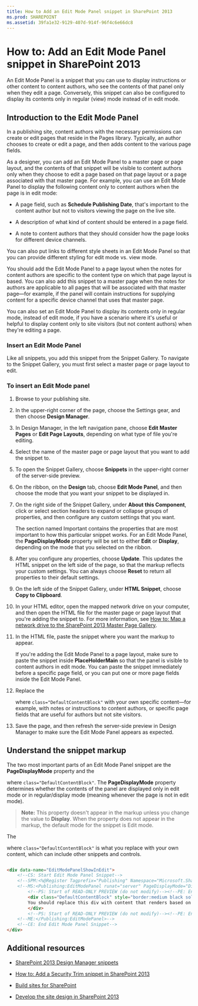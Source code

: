 ```yaml
---
title: How to Add an Edit Mode Panel snippet in SharePoint 2013
ms.prod: SHAREPOINT
ms.assetid: 39fa1e32-9129-407d-914f-96f4c6e66dc8
---
```



# How to: Add an Edit Mode Panel snippet in SharePoint 2013
An Edit Mode Panel is a snippet that you can use to display instructions or other content to content authors, who see the contents of that panel only when they edit a page. Conversely, this snippet can also be configured to display its contents only in regular (view) mode instead of in edit mode.
## Introduction to the Edit Mode Panel
<a name="Introduction"> </a>

In a publishing site, content authors with the necessary permissions can create or edit pages that reside in the Pages library. Typically, an author chooses to create or edit a page, and then adds content to the various page fields.
  
    
    
As a designer, you can add an Edit Mode Panel to a master page or page layout, and the contents of that snippet will be visible to content authors only when they choose to edit a page based on that page layout or a page associated with that master page. For example, you can use an Edit Mode Panel to display the following content only to content authors when the page is in edit mode:
  
    
    

- A page field, such as **Schedule Publishing Date**, that's important to the content author but not to visitors viewing the page on the live site.
    
  
- A description of what kind of content should be entered in a page field.
    
  
- A note to content authors that they should consider how the page looks for different device channels.
    
  
You can also put links to different style sheets in an Edit Mode Panel so that you can provide different styling for edit mode vs. view mode.
  
    
    
You should add the Edit Mode Panel to a page layout when the notes for content authors are specific to the content type on which that page layout is based. You can also add this snippet to a master page when the notes for authors are applicable to all pages that will be associated with that master page—for example, if the panel will contain instructions for supplying content for a specific device channel that uses that master page.
  
    
    
You can also set an Edit Mode Panel to display its contents only in regular mode, instead of edit mode, if you have a scenario where it's useful or helpful to display content only to site visitors (but not content authors) when they're editing a page.
  
    
    

### Insert an Edit Mode Panel
<a name="InsertSnippet"> </a>

Like all snippets, you add this snippet from the Snippet Gallery. To navigate to the Snippet Gallery, you must first select a master page or page layout to edit.
  
    
    

### To insert an Edit Mode panel


1. Browse to your publishing site.
    
  
2. In the upper-right corner of the page, choose the Settings gear, and then choose **Design Manager**.
    
  
3. In Design Manager, in the left navigation pane, choose **Edit Master Pages** or **Edit Page Layouts**, depending on what type of file you're editing.
    
  
4. Select the name of the master page or page layout that you want to add the snippet to.
    
  
5. To open the Snippet Gallery, choose **Snippets** in the upper-right corner of the server-side preview.
    
  
6. On the ribbon, on the **Design** tab, choose **Edit Mode Panel**, and then choose the mode that you want your snippet to be displayed in.
    
  
7. On the right side of the Snippet Gallery, under **About this Component**, click or select section headers to expand or collapse groups of properties, and then configure any custom settings that you want.
    
    The section named Important contains the properties that are most important to how this particular snippet works. For an Edit Mode Panel, the **PageDisplayMode** property will be set to either **Edit** or **Display**, depending on the mode that you selected on the ribbon.
    
  
8. After you configure any properties, choose **Update**. This updates the HTML snippet on the left side of the page, so that the markup reflects your custom settings. You can always choose **Reset** to return all properties to their default settings.
    
  
9. On the left side of the Snippet Gallery, under **HTML Snippet**, choose **Copy to Clipboard**.
    
  
10. In your HTML editor, open the mapped network drive on your computer, and then open the HTML file for the master page or page layout that you're adding the snippet to. For more information, see  [How to: Map a network drive to the SharePoint 2013 Master Page Gallery](how-to-map-a-network-drive-to-the-sharepoint-master-page-gallery.md).
    
  
11. In the HTML file, paste the snippet where you want the markup to appear.
    
    If you're adding the Edit Mode Panel to a page layout, make sure to paste the snippet inside **PlaceHolderMain** so that the panel is visible to content authors in edit mode. You can paste the snippet immediately before a specific page field, or you can put one or more page fields inside the Edit Mode Panel.
    
  
12. Replace the **<div>** where `class="DefaultContentBlock"` with your own specific content—for example, with notes or instructions to content authors, or specific page fields that are useful for authors but not site visitors.
    
  
13. Save the page, and then refresh the server-side preview in Design Manager to make sure the Edit Mode Panel appears as expected.
    
  

## Understand the snippet markup
<a name="UnderstandMarkup"> </a>

The two most important parts of an Edit Mode Panel snippet are the **PageDisplayMode** property and the **<div>** where `class="DefaultContentBlock"`. The **PageDisplayMode** property determines whether the contents of the panel are displayed only in edit mode or in regular/display mode (meaning whenever the page is not in edit mode).
  
    
    

> **Note:**
> This property doesn't appear in the markup unless you change the value to **Display**. When the property does not appear in the markup, the default mode for the snippet is Edit mode. 
  
    
    

The **<div>** where `class="DefaultContentBlock"` is what you replace with your own content, which can include other snippets and controls.
  
    
    



```HTML

<div data-name="EditModePanelShowInEdit">
    <!--CS: Start Edit Mode Panel Snippet-->
    <!--SPM:<%@Register Tagprefix="Publishing" Namespace="Microsoft.SharePoint.Publishing.WebControls" Assembly="Microsoft.SharePoint.Publishing, Version=15.0.0.0, Culture=neutral, PublicKeyToken=71e9bce111e9429c"%>-->
    <!--MS:<Publishing:EditModePanel runat="server" PageDisplayMode="Display" CssClass="edit-mode-panel">-->
        <!--PS: Start of READ-ONLY PREVIEW (do not modify)--><!--PE: End of READ-ONLY PREVIEW-->
        <div class="DefaultContentBlock" style="border:medium black solid; background:yellow; color:black; margin:20px; padding:10px;">
        You should replace this div with content that renders based on your Edit Mode Panel Properties.
        </div>
        <!--PS: Start of READ-ONLY PREVIEW (do not modify)--><!--PE: End of READ-ONLY PREVIEW-->
    <!--ME:</Publishing:EditModePanel>-->
    <!--CE: End Edit Mode Panel Snippet-->
</div>
```


## Additional resources
<a name="AdditionalResources"> </a>


-  [SharePoint 2013 Design Manager snippets](sharepoint-design-manager-snippets.md)
    
  
-  [How to: Add a Security Trim snippet in SharePoint 2013](how-to-add-a-security-trim-snippet-in-sharepoint.md)
    
  
-  [Build sites for SharePoint](build-sites-for-sharepoint.md)
    
  
-  [Develop the site design in SharePoint 2013](develop-the-site-design-in-sharepoint.md)
    
  

